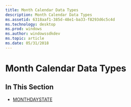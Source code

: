 ```yaml
---
title: Month Calendar Data Types
description: Month Calendar Data Types
ms.assetid: 6318aaf1-385d-48e1-ba33-f8293d6c5c4d
ms.technology: desktop
ms.prod: windows
ms.author: windowssdkdev
ms.topic: article
ms.date: 05/31/2018
---
```


# Month Calendar Data Types

## In This Section

-   [MONTHDAYSTATE](monthdaystate.md)

 

 




